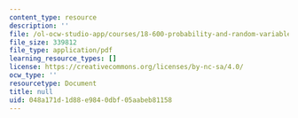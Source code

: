 ```yaml
---
content_type: resource
description: ''
file: /ol-ocw-studio-app/courses/18-600-probability-and-random-variables-fall-2019/048a171d1d88e9840dbf05aabeb81158_MIT18_600F19_lec5.pdf
file_size: 339812
file_type: application/pdf
learning_resource_types: []
license: https://creativecommons.org/licenses/by-nc-sa/4.0/
ocw_type: ''
resourcetype: Document
title: null
uid: 048a171d-1d88-e984-0dbf-05aabeb81158
---
```

